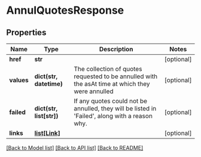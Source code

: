 # AnnulQuotesResponse

## Properties
Name | Type | Description | Notes
------------ | ------------- | ------------- | -------------
**href** | **str** |  | [optional] 
**values** | **dict(str, datetime)** | The collection of quotes requested to be annulled with the asAt time   at which they were annulled | [optional] 
**failed** | **dict(str, list[str])** | If any quotes could not be annulled, they will be listed in &#39;Failed&#39;, along  with a reason why. | [optional] 
**links** | [**list[Link]**](Link.md) |  | [optional] 

[[Back to Model list]](../README.md#documentation-for-models) [[Back to API list]](../README.md#documentation-for-api-endpoints) [[Back to README]](../README.md)


